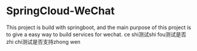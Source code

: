 # SpringCloud-WeChat
This project is build with springboot, and the main purpose of this project is to give a easy way to build services for wechat.
ce shi测试shi fou测试是否zhi chi测试是否支持zhong wen


